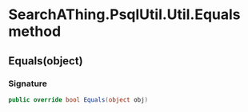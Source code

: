 # SearchAThing.PsqlUtil.Util.Equals method
## Equals(object)
### Signature
```csharp
public override bool Equals(object obj)
```
